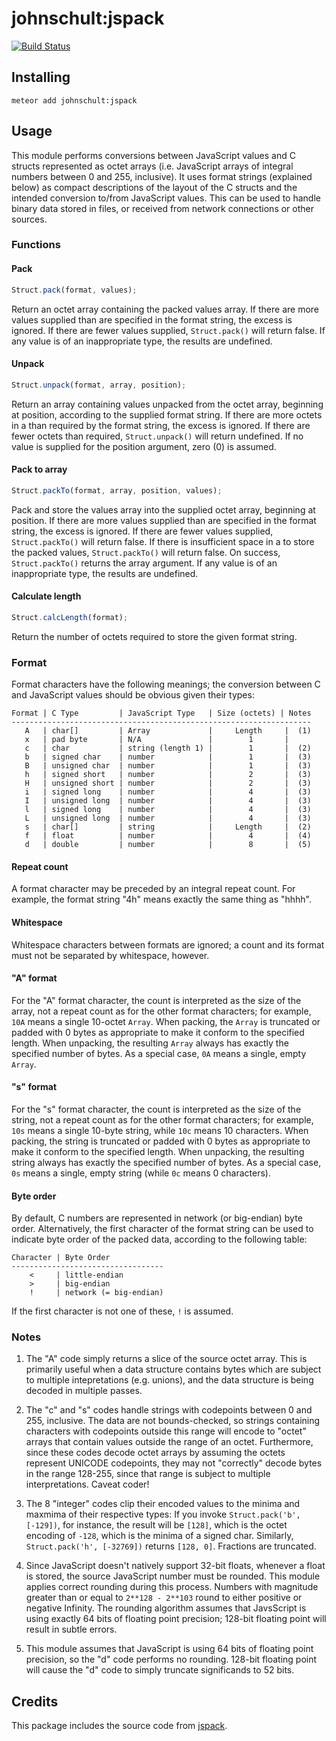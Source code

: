 # johnschult:jspack

[![Build Status](https://travis-ci.org/johnschult/meteor-jspack.svg)](https://travis-ci.org/johnschult/meteor-jspack)

## Installing
```
meteor add johnschult:jspack
```

## Usage
This module performs conversions between JavaScript values and C structs
represented as octet arrays (i.e. JavaScript arrays of integral numbers
between 0 and 255, inclusive).  It uses format strings (explained below) as
compact descriptions of the layout of the C structs and the intended conversion
to/from JavaScript values.  This can be used to handle binary data stored in
files, or received from network connections or other sources.

### Functions
#### Pack
```javascript
Struct.pack(format, values);
```
Return an octet array containing the packed values array.  If there are
more values supplied than are specified in the format string, the excess is
ignored.  If there are fewer values supplied, `Struct.pack()` will return false.  If
any value is of an inappropriate type, the results are undefined.

#### Unpack
```javascript
Struct.unpack(format, array, position);
```
Return an array containing values unpacked from the octet array,
beginning at position, according to the supplied format string.  If there
are more octets in a than required by the format string, the excess is
ignored.  If there are fewer octets than required, `Struct.unpack()` will return
undefined.  If no value is supplied for the position argument, zero (0) is assumed.

#### Pack to array
```javascript
Struct.packTo(format, array, position, values);
```
Pack and store the values array into the supplied octet array, beginning
at position.  If there are more values supplied than are specified in the
format string, the excess is ignored.  If there are fewer values supplied,
`Struct.packTo()` will return false.  If there is insufficient space in a to store
the packed values, `Struct.packTo()` will return false.  On success, `Struct.packTo()` returns
the array argument. If any value is of an inappropriate type, the results are
undefined.

#### Calculate length
```javascript
Struct.calcLength(format);
```
Return the number of octets required to store the given format string.

### Format
Format characters have the following meanings; the conversion between C and
JavaScript values should be obvious given their types:

    Format | C Type         | JavaScript Type   | Size (octets) | Notes
    -------------------------------------------------------------------
       A   | char[]         | Array             |     Length     |  (1)
       x   | pad byte       | N/A               |        1       |
       c   | char           | string (length 1) |        1       |  (2)
       b   | signed char    | number            |        1       |  (3)
       B   | unsigned char  | number            |        1       |  (3)
       h   | signed short   | number            |        2       |  (3)
       H   | unsigned short | number            |        2       |  (3)
       i   | signed long    | number            |        4       |  (3)
       I   | unsigned long  | number            |        4       |  (3)
       l   | signed long    | number            |        4       |  (3)
       L   | unsigned long  | number            |        4       |  (3)
       s   | char[]         | string            |     Length     |  (2)
       f   | float          | number            |        4       |  (4)
       d   | double         | number            |        8       |  (5)

#### Repeat count
A format character may be preceded by an integral repeat count.  For example,
the format string "4h" means exactly the same thing as "hhhh".

#### Whitespace
Whitespace characters between formats are ignored; a count and its format must
not be separated by whitespace, however.

#### "A" format
For the "A" format character, the count is interpreted as the size of the
array, not a repeat count as for the other format characters; for example, `10A`
means a single 10-octet `Array`.  When packing, the `Array` is truncated or padded
with 0 bytes as appropriate to make it conform to the specified length.  When
unpacking, the resulting `Array` always has exactly the specified number of bytes.
As a special case, `0A` means a single, empty `Array`.

#### "s" format
For the "s" format character, the count is interpreted as the size of the
string, not a repeat count as for the other format characters; for example,
`10s` means a single 10-byte string, while `10c` means 10 characters.  When
packing, the string is truncated or padded with 0 bytes as appropriate to make
it conform to the specified length.  When unpacking, the resulting string always
has exactly the specified number of bytes.  As a special case, `0s` means a
single, empty string (while `0c` means 0 characters).

#### Byte order
By default, C numbers are represented in network (or big-endian) byte order.
Alternatively, the first character of the format string can be used to indicate
byte order of the packed data, according to the following table:

    Character | Byte Order
    ----------------------------------
        <     | little-endian
        >     | big-endian
        !     | network (= big-endian)

  If the first character is not one of these, `!` is assumed.

### Notes

1. The "A" code simply returns a slice of the source octet array.  This is
primarily useful when a data structure contains bytes which are subject to
multiple intepretations (e.g. unions), and the data structure is being
decoded in multiple passes.

2. The "c" and "s" codes handle strings with codepoints between 0 and 255,
inclusive.  The data are not bounds-checked, so strings containing  characters
with codepoints outside this range will encode to "octet" arrays that contain
values outside the range of an octet.  Furthermore, since these codes decode
octet arrays by assuming the octets represent UNICODE codepoints, they may
not "correctly" decode bytes in the range 128-255, since that range is subject
to multiple interpretations.  Caveat coder!

3. The 8 "integer" codes clip their encoded values to the minima and maxmima
of their respective types:  If you invoke `Struct.pack('b', [-129])`, for
instance, the result will be `[128]`, which is the octet encoding of `-128`,
which is the minima of a signed char.  Similarly, `Struct.pack('h', [-32769])`
returns `[128, 0]`.  Fractions are truncated.

4. Since JavaScript doesn't natively support 32-bit floats, whenever a float
is stored, the source JavaScript number must be rounded.  This module applies
correct rounding during this process.  Numbers with magnitude greater than or
equal to `2**128 - 2**103` round to either positive or negative Infinity. The
rounding algorithm assumes that JavsScript is using exactly 64 bits of
floating point precision; 128-bit floating point will result in subtle errors.

5. This module assumes that JavaScript is using 64 bits of floating point
precision, so the "d" code performs no rounding.  128-bit floating point will
cause the "d" code to simply truncate significands to 52 bits.

## Credits
This package includes the source code from [jspack](https://code.google.com/p/jspack/).

